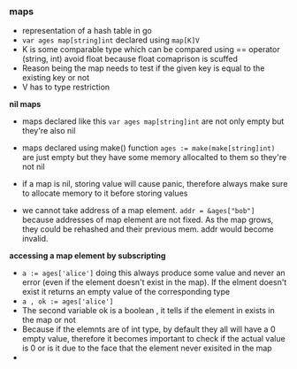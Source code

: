 ### maps
- representation of a hash table in go
- `var ages map[string]int` declared using `map[K]V`
- K is some comparable type which can be compared using == operator (string, int) avoid float because float comaprison is scuffed
- Reason being the map needs to test if the given key is equal to the existing key or not
- V has to type restriction

**nil maps**
- maps declared like this `var ages map[string]int` are not only empty but they're also nil
- maps declared using make() function `ages := make(make[string]int)` are just empty but they have some memory allocalted to them so they're not nil
- if a map is nil, storing value will cause panic, therefore always make sure to allocate memory to it before storing values

- we cannot take address of a map element. `addr = &ages["bob"]` because addresses of map element are not fixed. As the map grows, they could be rehashed and their previous mem. addr would become invalid.

**accessing a map element by subscripting**
- `a := ages['alice']` doing this always produce some value and never an error (even if the element doesn't exist in the map). If the elment doesn't exist it returns an empty value of the corresponding type
- `a , ok := ages['alice']`
- The second variable ok is a boolean , it tells if the element in exists in the map or not
- Because if the elemnts are of int type, by default they all will have a 0 empty value, therefore it becomes important to check if the actual value is 0 or is it due to the face that the element never exisited in the map
-
